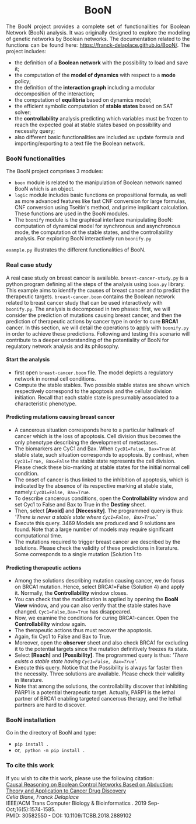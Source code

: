 
<h1 style="text-align:center">BooN</h1>
<p style="text-align:justify">The BooN project provides a complete set of functionalities for Boolean Network (BooN) analysis. 
It was originally designed to explore the modeling of genetic networks by Boolean networks.
The documentation related to the functions can be found here: <a href="https://franck-delaplace.github.io/BooN/"> 
https://franck-delaplace.github.io/BooN/</a>. The project includes:</p>
 <ul>
 <li> the definition of a <b>Boolean network</b> with the possibility to load and save it; </li>
 <li> the computation of the <b>model of dynamics</b> with respect to a <b>mode</b> policy; </li>
 <li> the definition of the <b>interaction graph</b> including a modular decomposition of the interaction; </li>
 <li> the computation of <b> equilibria</b> based on dynamics model; </li>
 <li> the efficient symbolic computation of <b>stable states</b> based on SAT solver; </li>
 <li> the <b>controllability</b> analysis predicting which variables must be frozen 
  to reach the expected goal at stable states based on possibility and necessity query;</li>
 <li>also different basic functionalities are included as: update formula and importing/exporting to a text file the Boolean network. </li>
 </ul>
<h3> BooN functionalities </h3>
<p>The BooN project comprises 3 modules:</p>
<ul>
<li> <code>boon</code> module is related to the manipulation of Boolean network named BooN which is an object.</li>
<li> <code>logic</code> module includes basic functions on propositional formula,
as well as more advanced features like fast CNF conversion for large formulas, CNF conversion using Tseitin's method, 
and prime implicant calculation. These functions are used in the BooN modules. </li>
<li> The <code>boonify</code> module is the graphical interface manipulating BooN:
computation of dynamical model for synchronous and asynchronous mode, the computation ot the stable states, and 
the controllability analysis. For exploring BooN interactively run <code>boonify.py</code></li>
</ul>

<p style="text-align:justify">
<code>example.py</code> illustrates the different functionalities of BooN.

<h3> Real case study </h3>
A real case study on breast cancer is available.
<code>breast-cancer-study.py</code>  is a python program defining all the steps of the analysis using <code>boon.py</code> library.
 This example aims to identify the causes of breast cancer and to predict the therapeutic targets.
<code>breast-cancer.boon</code> contains the Boolean network related to breast cancer study that can be used interactively with <code>boonify.py</code>.
The analysis is decomposed in two phases: first, we will consider the prediction of mutations causing breast cancer, 
and then the prediction of therapeutic actions by cancer type in order to cure <b>BRCA1</b> cancer. In this section, we will detail the operations to apply with <code>boonify.py</code> in order to achieve these predictions. 
Following and testing this scenario will contribute to a deeper understanding of the potentiality of BooN for regulatory network analysis and its philosophy.
<h4> Start the analysis </h4>
<ul>
<li> first open <code>breast-cancer.boon</code> file. The model depicts a regulatory network in normal cell conditions.</li>
<li> Compute the stable stables. Two possible stable states are shown which respectively correspond to the apoptosis and the cellular division initiation.
Recall that each stable state is presumably associated to a characteristic phenotype. </li>
</ul>

<h4> Predicting mutations causing breast cancer</h4>
<ul>
<li> A cancerous situation corresponds here to a particular hallmark of cancer which is the loss of apoptosis. 
Cell division thus becomes the only phenotype describing the development of metastases.</li>
<li> The biomarkers are CyC1 and Bax. When <code>CycD1=False, Bax=True</code> at stable state, such situation corresponds to apoptosis. 
By contrast, when <code>CycD1=True, Bax=False</code> the stable state represents the cell division. 
Please check these bio-marking at stable states 
for the initial normal cell condition.</li>
<li>The onset of cancer is thus linked to the inhibition of apoptosis,
which is indicated by the absence of its respective marking at stable state, namely:<code>CycD1=False, Bax=True</code>.
<li> To describe cancerous conditions, open the <b>Controllability</b> window and set Cyc1 to False and Bax to True in the <b>Destiny</b> sheet. </li>
<li> Then, select <b>[Avoid]</b>  and <b>[Necessity]</b>. The programmed query is thus: <i>'There is never a stable state where <code>Cyc1=False, Bax=True</code>.</i>'
  </li>
<li> Execute this query. 3469 Models are produced and 9 solutions are found. 
Note that a large number of models may require significant computational time.</li>
<li> The mutations required to trigger breast cancer are described by the solutions. 
Please check the validity of these predictions in literature.  Some corresponds to a single mutation (Solution 1 to  </li>
</ul>

<h4>Predicting therapeutic actions</h4>
<ul>
<li> Among the solutions describing mutation causing cancer, we do focus on BRCA1 mutation. 
Hence, select BRCA1=False (Solution 4) and apply it. Normally, the <b>Controllability</b> window closes.  </li>
<li> You can check that the modification is applied by opening the <b>BooN View</b> window, and you can also verify that the stable states have changed.
 <code>Cyc1=False,Bax=True</code> has disappeared.</li>
<li> Now, we examine the conditions for curing BRCA1-cancer. Open the <b>Controllability</b> window again. </li>
<li> The therapeutic actions thus must recover the apoptosis.</li>
<li> Again, fix Cyc1 to False and Bax to True. </li>
<li> Moreover, open the <b>observer</b> sheet and also check BRCA1 for excluding it to the potential targets since the mutation definitively freezes its state. </li>
<li> Select  <b>[Reach]</b> and <b>[Possibility]</b>. The programmed query is thus: <i>'There exists a stable state having <code>Cyc1=False, Bax=True</code>'</i>.</li>
<li> Execute this query. Notice that the Possibility is always far faster then the necessity. Three solutions are available. Please check their validity in literature.</li>
<li> Note that among the solutions, the controllability discover that inhibiting PARP1 is a potential therapeutic target. Actually, PARP1 is the lethal partner of BRCA1 
enabling targeted cancerous therapy, and the lethal partners are hard to discover. </li>
</ul>

<H3>BooN installation</H3>
Go in the directory of BooN and type: 
<ul>
<li> <code>pip install .</code>  </li>
<li> or,  <code> python -m pip install .</code></li>
</ul>

<H3> To cite this work</H3>
If you wish to cite this work, please use the following citation:<br>
<a href="https://pubmed.ncbi.nlm.nih.gov/30582550/"> Causal Reasoning on Boolean Control Networks Based on Abduction: Theory and Application to Cancer Drug Discovery</a>
<br/>
<i> Celia Biane, Franck Delaplace</i>
<br>
IEEE/ACM Trans Computer  Biology & Bioinformatics
. 2019 Sep-Oct;16(5):1574-1585. 
<br>
PMID: 30582550 - DOI: 10.1109/TCBB.2018.2889102

